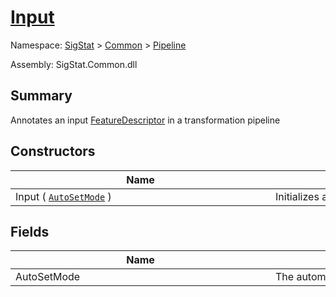 # [Input](./Input.md)

Namespace: [SigStat]() > [Common](./../README.md) > [Pipeline](./README.md)

Assembly: SigStat.Common.dll

## Summary
Annotates an input [FeatureDescriptor](https://github.com/hargitomi97/sigstat/blob/master/docs/md/SigStat/Common/FeatureDescriptor.md) in a transformation pipeline

## Constructors

| Name | Summary | 
| --- | --- | 
| Input ( [`AutoSetMode`](./AutoSetMode.md) )<div style="width: 400px">| Initializes a new instance of the [Pipeline.Input](https://github.com/hargitomi97/sigstat/blob/master/docs/md/SigStat/Common/Pipeline/Input.md) class.<div style="width: 400px">| <br>


## Fields

| Name | Summary | 
| --- | --- | 
| AutoSetMode<div style="width: 400px">| The automatic set mode<div style="width: 400px">| <br>


